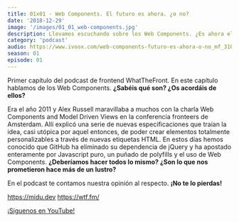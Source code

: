 ```yaml
---
title: 01x01 - Web Components. El futuro es ahora. ¿o no?
date: '2018-12-29'
image: '/images/01_01_web-components.jpg'
description: Llevamos escuchando sobre los Web Components. ¿Es ahora el momento de implementarlos en producción? ¿Ha llegado su momento?
category: 'podcast'
audio: https://www.ivoox.com/web-components-futuro-es-ahora-o-no_mf_31088765_feed_1.mp3
season: 01
episode: 01
---
```


Primer capítulo del podcast de frontend WhatTheFront. En este capítulo hablamos de los Web Components. **¿Sabéis qué son? ¿Os acordáis de ellos?**
 
Era el año 2011 y Alex Russell maravillaba a muchos con la charla Web Components and Model Driven Views en la conferencia fronteers de Amsterdam. Allí explicó una serie de nuevas especificaciones que traían la idea, casi utópica por aquel entonces, de poder crear elementos totalmente personalizables a través de nuevas etiquetas HTML. En estos días hemos conocido que GitHub ha eliminado su dependencia de jQuery y ha apostado enteramente por Javascript puro, un puñado de polyfills y el uso de Web Components. **¿Deberíamos hacer todos lo mismo? ¿Son lo que nos prometieron hace más de un lustro?**
 
En el podcast te contamos nuestra opinión al respecto. **¡No te lo pierdas!**

https://midu.dev
https://wtf.fm/

[¡Síguenos en YouTube!](https://www.youtube.com/c/midudev?sub_confirmation=1)